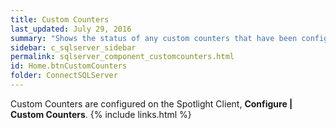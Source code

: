 ```yaml
---
title: Custom Counters
last_updated: July 29, 2016
summary: "Shows the status of any custom counters that have been configured."
sidebar: c_sqlserver_sidebar
permalink: sqlserver_component_customcounters.html
id: Home.btnCustomCounters
folder: ConnectSQLServer
---
```


Custom Counters are configured on the Spotlight Client, **Configure \| Custom Counters**.
{% include links.html %}
